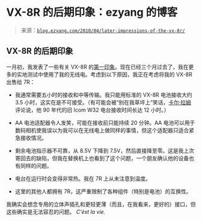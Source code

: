 <!--yml

category: 未分类

date: 2024-07-01 18:18:23

-->

# VX-8R 的后期印象：ezyang 的博客

> 来源：[`blog.ezyang.com/2010/04/later-impressions-of-the-vx-8r/`](http://blog.ezyang.com/2010/04/later-impressions-of-the-vx-8r/)

## VX-8R 的后期印象

一月初，我发表了一些有关 VX-8R 的[第一印象](http://blog.ezyang.com/2010/01/vx-8r-review/)。现在已经三个月过去了，我在更多的实地测试中使用了我的无线电。考虑到以下原因，我正在考虑将我的 VX-8R 出售给 7R：

+   我通常需要五小时的接收和中等传输。我只能用标准的 VX-8R 电池接收大约 3.5 小时，这实在是不可接受。（有可能会被“别在我草坪上”笑话，[卡尔·拉姆](http://www.1ts.org/~kcr/)评论说，他 90 年代的旧 Icom W32 电台接收时间长达 12 小时。）

+   AA 电池适配器令人发笑，可能在接收前只能持续 20 分钟。AA 电池可以用于数码相机使我误以为我可以在无线电上做同样的事情，但这个适配器只适合紧急接收情况。

+   剩余电池指示器不可靠，从 8.5V 下降到 7.5V，然后直接降至零。这是我上次寄回去的缺陷，但我在替换机上也看到了这个问题，一个朋友确认他的设备也有同样的问题。

+   电台在运行时会变得非常热。我在 7R 上从未注意到温度。

+   这里的其他人都拥有 7R，这严重限制了各种组件（特别是电池）的互换性。

我确实会想念专用的立体声插孔和更轻更薄（而且，在我看来，更好的）接口，但这些确实是无法容忍的问题。 *C'ést la vie.*
